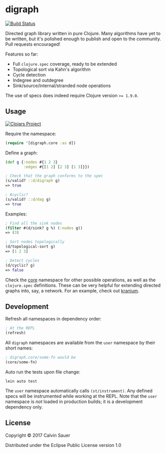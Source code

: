 # digraph

[![Build Status](https://travis-ci.org/seesawlabs/digraph.svg?branch=master)](https://travis-ci.org/seesawlabs/digraph)

Directed graph library written in pure Clojure. Many algorithms have yet to be written, but
it's polished enough to publish and open to the community. Pull requests encouraged!

Features so far:

- Full `clojure.spec` coverage, ready to be extended
- Topological sort via Kahn's algorithm
- Cycle detection
- Indegree and outdegree
- Sink/source/internal/stranded node operations

The use of specs does indeed require Clojure version `>= 1.9.0`.

## Usage

[![Clojars Project](https://img.shields.io/clojars/v/digraph.svg)](https://clojars.org/digraph)

Require the namespace:

```Clojure
(require '[digraph.core :as d])
```

Define a graph:

```Clojure
(def g {:nodes #{1 2 3}
        :edges #{[1 2] [2 3] [1 3]}})

; Check that the graph conforms to the spec
(s/valid? ::d/digraph g)
=> true

; Acyclic?
(s/valid? ::d/dag g)
=> true
```

Examples:

```Clojure
; Find all the sink nodes
(filter #(d/sink? g %) (:nodes g))
=> (3)

; Sort nodes topologically
(d/topological-sort g)
=> [1 2 3]

; Detect cycles
(d/cyclic? g)
=> false
```

Check the [core](./src/digraph/core.clj) namespace for other possible operations, as well as
the `clojure.spec` definitions. These can be very helpful for extending directed graphs into,
say, a network. For an example, check out [kranium](https://github.com/seesawlabs/kranium).

## Development

Refresh all namespaces in dependency order:

```Clojure
; At the REPL
(refresh)
```

All `digraph` namespaces are available from the `user` namespace by their short names:

```Clojure
; digraph.core/some-fn would be
(core/some-fn)
```

Auto run the tests upon file change:

```
lein auto test
```

The `user` namespace automatically calls `(st/instrument)`. Any defined specs will be
instrumented while working at the REPL. Note that the `user` namespace is _not_ loaded
in production builds; it is a development dependency only.

## License

Copyright © 2017 Calvin Sauer

Distributed under the Eclipse Public License version 1.0
